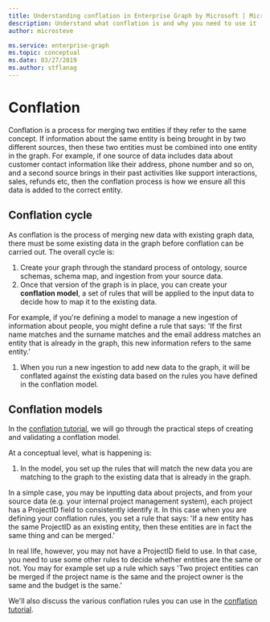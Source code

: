 ```yaml
---
title: Understanding conflation in Enterprise Graph by Microsoft | Microsoft Docs
description: Understand what conflation is and why you need to use it
author: microsteve

ms.service: enterprise-graph
ms.topic: conceptual
ms.date: 03/27/2019
ms.author: stflanag
---
```


# Conflation

Conflation is a process for merging two entities if they refer to the same concept. If information about the same entity is being brought in by two different sources, then these two entities must be combined into one entity in the graph. For example, if one source of data includes data about customer contact information like their address, phone number and so on, and a second source brings in their past activities like support interactions, sales, refunds etc, then the conflation process is how we ensure all this data is added to the correct entity.

## Conflation cycle

As conflation is the process of merging new data with existing graph data, there must be some existing data in the graph before conflation can be carried out. The overall cycle is:

1. Create your graph through the standard process of ontology, source schemas, schema map, and ingestion from your source data.
1. Once that version of the graph is in place, you can create your **conflation model**, a set of rules that will be applied to the input data to decide how to map it to the existing data.

For example, if you're defining a model to manage a new ingestion of information about people, you might define a rule that says: 'If the first name matches and the surname matches and the email address matches an entity that is already in the graph, this new information refers to the same entity.'

1. When you run a new ingestion to add new data to the graph, it will be conflated against the existing data based on the rules you have defined in the conflation model.

## Conflation models

In the [conflation tutorial](/conflation-model-tutorial.md), we will go through the practical steps of creating and validating a conflation model. 

At a conceptual level, what is happening is:

1. In the model, you set up the rules that will match the new data you are matching to the graph to the existing data that is already in the graph.

In a simple case, you may be inputting data about projects, and from your source data (e.g. your internal project management system), each project has a ProjectID field to consistently identify it. In this case when you are defining your conflation rules, you set a rule that says: 'If a new entity has the same ProjectID as an existing entity, then these entities are in fact the same thing and can be merged.'

In real life, however, you may not have a ProjectID field to use. In that case, you need to use some other rules to decide whether entities are the same or not. You may for example set up a rule which says 'Two project entities can be merged if the project name is the same and the project owner is the same and the budget is the same.'

We'll also discuss the various conflation rules you can use in the [conflation tutorial](/conflation-model-tutorial.md).
